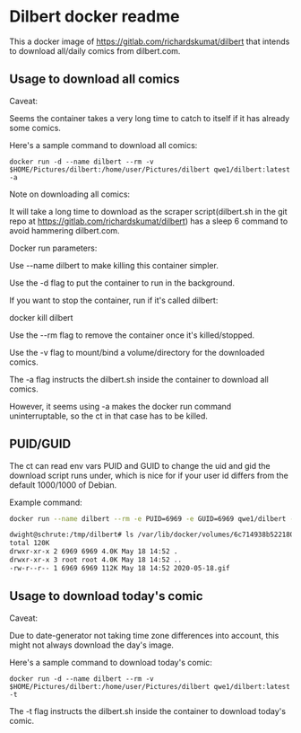 # Dilbert docker readme

This a docker image of https://gitlab.com/richardskumat/dilbert that intends to download all/daily comics from
dilbert.com.

## Usage to download all comics

Caveat:

Seems the container takes a very long time to catch to itself if it has already some comics.

Here's a sample command to download all comics:

```
docker run -d --name dilbert --rm -v $HOME/Pictures/dilbert:/home/user/Pictures/dilbert qwe1/dilbert:latest -a
```

Note on downloading all comics:

It will take a long time to download as the scraper script(dilbert.sh in the git repo at https://gitlab.com/richardskumat/dilbert) has
a sleep 6 command to avoid hammering dilbert.com.

Docker run parameters:

Use --name dilbert to make killing this container simpler.

Use the -d flag to put the container to run in the background.

If you want to stop the container, run if it's called dilbert:

docker kill dilbert

Use the --rm flag to remove the container once it's killed/stopped.

Use the -v flag to mount/bind a volume/directory for the downloaded comics.

The -a flag instructs the dilbert.sh inside the container to download all comics.

However, it seems using -a makes the docker run command uninterruptable,
so the ct in that case has to be killed.

## PUID/GUID

The ct can read env vars PUID and GUID to change the uid
and gid the download script runs under, which is nice for
if your user id differs from the default 1000/1000 of
Debian.

Example command:

```bash
docker run --name dilbert --rm -e PUID=6969 -e GUID=6969 qwe1/dilbert -t
```

```bash
dwight@schrute:/tmp/dilbert# ls /var/lib/docker/volumes/6c714938b5221808990f28b056cf57067e13d7ec2788e52bdfc7ad1808e7277f/_data/ -lah
total 120K
drwxr-xr-x 2 6969 6969 4.0K May 18 14:52 .
drwxr-xr-x 3 root root 4.0K May 18 14:52 ..
-rw-r--r-- 1 6969 6969 112K May 18 14:52 2020-05-18.gif
```

## Usage to download today's comic

Caveat:

Due to date-generator not taking time zone differences into account, this might not always download the day's image.

Here's a sample command to download today's comic:

```
docker run -d --name dilbert --rm -v $HOME/Pictures/dilbert:/home/user/Pictures/dilbert qwe1/dilbert:latest -t
```

The -t flag instructs the dilbert.sh inside the container to download today's comic.